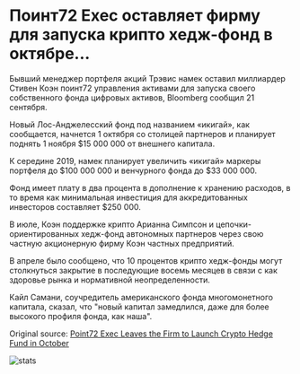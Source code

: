 # Поинт72 Exec оставляет фирму для запуска крипто хедж-фонд в октябре...

Бывший менеджер портфеля акций Трэвис намек оставил миллиардер Стивен Коэн поинт72 управления активами для запуска своего собственного фонда цифровых активов, Bloomberg сообщил 21 сентября.

Новый Лос-Анджелесский фонд под названием «икигай», как сообщается, начнется 1 октября со столицей партнеров и планирует поднять 1 ноября $15 000 000 от внешнего капитала.

К середине 2019, намек планирует увеличить «икигай» маркеры портфеля до $100 000 000 и венчурного фонда до $33 000 000.

Фонд имеет плату в два процента в дополнение к хранению расходов, в то время как минимальная инвестиция для аккредитованных инвесторов составляет $250 000.

В июле, Коэн поддержке крипто Арианна Симпсон и цепочки-ориентированных хедж-фонд автономных партнеров через свою частную акционерную фирму Коэн частных предприятий.

В апреле было сообщено, что 10 процентов крипто хедж-фонды могут столкнуться закрытие в последующие восемь месяцев в связи с как здоровье рынка и нормативной неопределенности.

Кайл Самани, соучредитель американского фонда многомонетного капитала, сказал, что "новый капитал замедлился, даже для более высокого профиля фонда, как наша".

Original source: [Point72 Exec Leaves the Firm to Launch Crypto Hedge Fund in October](https://cointelegraph.com/news/point72-exec-leaves-the-firm-to-launch-crypto-hedge-fund-in-october)

![stats](https://c.statcounter.com/11760860/0/a89fa40b/1/ "stats")